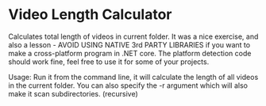 # Video Length Calculator
Calculates total length of videos in current folder.
It was a nice exercise, and also a lesson - AVOID USING NATIVE 3rd PARTY LIBRARIES if you want to make a cross-platform program in .NET core.
The platform detection code should work fine, feel free to use it for some of your projects.

Usage: Run it from the command line, it will calculate the length of all videos in the current folder.
You can also specify the -r argument which will also make it scan subdirectories. (recursive)
